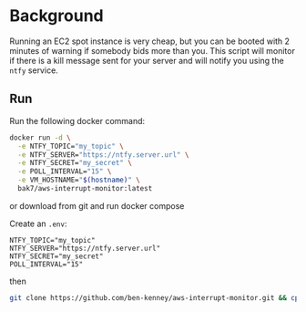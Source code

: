 # Background

Running an EC2 spot instance is very cheap, but you can be booted with 2 minutes of warning if somebody bids more than you. This script will monitor if there is a kill message sent for your server and will notify you using the `ntfy` service.

## Run

Run the following docker command:

```bash
docker run -d \
  -e NTFY_TOPIC="my_topic" \
  -e NTFY_SERVER="https://ntfy.server.url" \
  -e NTFY_SECRET="my_secret" \
  -e POLL_INTERVAL="15" \
  -e VM_HOSTNAME="$(hostname)" \
  bak7/aws-interrupt-monitor:latest
```

or download from git and run docker compose

Create an `.env`:

```
NTFY_TOPIC="my_topic"
NTFY_SERVER="https://ntfy.server.url"
NTFY_SECRET="my_secret"
POLL_INTERVAL="15"
```

then

```bash
git clone https://github.com/ben-kenney/aws-interrupt-monitor.git && cp .env aws-interrupt-monitor/ && cd aws-interrupt-monitor && VM_HOSTNAME=$(hostname) docker compose up -d
```